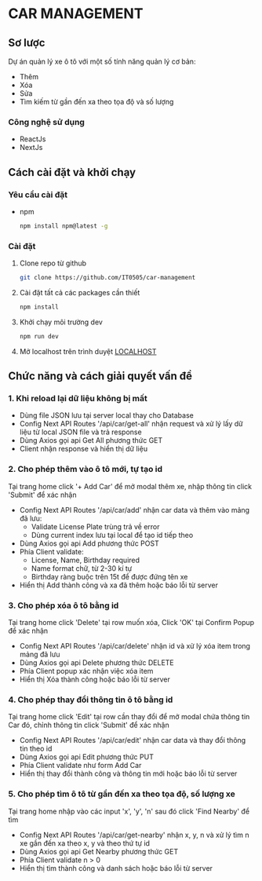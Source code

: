 # CAR MANAGEMENT

## Sơ lược

Dự án quản lý xe ô tô với một số tính năng quản lý cơ bản:

- Thêm
- Xóa
- Sửa
- Tìm kiếm từ gần đến xa theo tọa độ và số lượng

### Công nghệ sử dụng

- ReactJs
- NextJs

## Cách cài đặt và khởi chạy

### Yêu cầu cài đặt

- npm
  ```sh
  npm install npm@latest -g
  ```

### Cài đặt

1. Clone repo từ github
   ```sh
   git clone https://github.com/IT0505/car-management
   ```
2. Cài đặt tất cả các packages cần thiết
   ```sh
   npm install
   ```
3. Khởi chạy môi trường dev
   ```sh
   npm run dev
   ```
3. Mở localhost trên trình duyệt
   [LOCALHOST](http://localhost:3000)
   
## Chức năng và cách giải quyết vấn đề

### 1. Khi reload lại dữ liệu không bị mất
- Dùng file JSON lưu tại server local thay cho Database
- Config Next API Routes '/api/car/get-all' nhận request và xử lý lấy dữ liệu từ local JSON file và trả response
- Dùng Axios gọi api Get All phương thức GET
- Client nhận response và hiển thị dữ liệu
### 2. Cho phép thêm vào ô tô mới, tự tạo id
Tại trang home click '+ Add Car' để mở modal thêm xe, nhập thông tin click 'Submit' để xác nhận

- Config Next API Routes '/api/car/add' nhận car data và thêm vào mảng đã lưu:
  + Validate License Plate trùng trả về error
  + Dùng current index lưu tại local để tạo id tiếp theo
- Dùng Axios gọi api Add phương thức POST
- Phía Client validate:
  + License, Name, Birthday required
  + Name format chữ, từ 2-30 kí tự
  + Birthday ràng buộc trên 15t để được đứng tên xe
- Hiển thị Add thành công và xa đã thêm hoặc báo lỗi từ server
### 3. Cho phép xóa ô tô bằng id
Tại trang home click 'Delete' tại row muốn xóa, Click 'OK' tại Confirm Popup để xác nhận

- Config Next API Routes '/api/car/delete' nhận id và xử lý xóa item trong mảng đã lưu
- Dùng Axios gọi api Delete phương thức DELETE
- Phía Client popup xác nhận việc xóa item
- Hiển thị Xóa thành công hoặc báo lỗi từ server
### 4. Cho phép thay đổi thông tin ô tô bằng id
Tại trang home click 'Edit' tại row cần thay đổi để mở modal chứa thông tin Car đó, chỉnh thông tin click 'Submit' để xác nhận

- Config Next API Routes '/api/car/edit' nhận car data và thay đổi thông tin theo id
- Dùng Axios gọi api Edit phương thức PUT
- Phía Client validate như form Add Car
- Hiển thị thay đổi thành công và thông tin mới hoặc báo lỗi từ server
### 5. Cho phép tìm ô tô từ gần đến xa theo tọa độ, số lượng xe
Tại trang home nhập vào các input 'x', 'y', 'n' sau đó click 'Find Nearby' để tìm

- Config Next API Routes '/api/car/get-nearby' nhận x, y, n và xử lý tìm n xe gần đến xa theo x, y và theo thứ tự id
- Dùng Axios gọi api Get Nearby phương thức GET
- Phía Client validate n > 0
- Hiển thị tìm thành công và danh sách hoặc báo lỗi từ server
